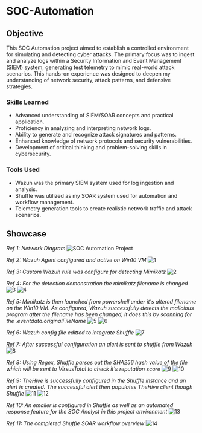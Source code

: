 # SOC-Automation

## Objective

This SOC Automation project aimed to establish a controlled environment for simulating and detecting cyber attacks. The primary focus was to ingest and analyze logs within a Security Information and Event Management (SIEM) system, generating test telemetry to mimic real-world attack scenarios. This hands-on experience was designed to deepen my understanding of network security, attack patterns, and defensive strategies.

### Skills Learned

- Advanced understanding of SIEM/SOAR concepts and practical application.
- Proficiency in analyzing and interpreting network logs.
- Ability to generate and recognize attack signatures and patterns.
- Enhanced knowledge of network protocols and security vulnerabilities.
- Development of critical thinking and problem-solving skills in cybersecurity.

### Tools Used

- Wazuh was the primary SIEM system used for log ingestion and analysis.
- Shuffle was utilized as my SOAR system used for automation and workflow management.
- Telemetry generation tools to create realistic network traffic and attack scenarios.

## Showcase

*Ref 1: Network Diagram*
![SOC Automation Project](https://github.com/joelkoszorus/SOC-Automation/assets/160312879/e8aae391-71fb-4e4d-b244-6d9c339f75bb)

*Ref 2: Wazuh Agent configured and active on Win10 VM*
![1](https://github.com/joelkoszorus/SOC-Automation/assets/160312879/9339bea1-e08f-46be-9edf-0ec9b1a7a1c7)

*Ref 3: Custom Wazuh rule was configure for detecting Mimikatz*
![2](https://github.com/joelkoszorus/SOC-Automation/assets/160312879/7a345e8f-5f9e-4d62-b4a3-9259953d17d3)

*Ref 4: For the detection demonstration the mimikatz filename is changed*
![3](https://github.com/joelkoszorus/SOC-Automation/assets/160312879/85e366f4-73a5-4328-87db-08c4818d47ae)
![4](https://github.com/joelkoszorus/SOC-Automation/assets/160312879/70933440-1ee1-4e5b-96ed-459466f161be)

*Ref 5: Mimikatz is then launched from powershell under it's altered filename on the Win10 VM. As configured, Wazuh successfully detects the malicious program after the filename has been changed, it does this by scanning for the .eventdata.originalFileName*
![5](https://github.com/joelkoszorus/SOC-Automation/assets/160312879/1328ce75-b43f-4dd7-a920-42be92251cd6)
![6](https://github.com/joelkoszorus/SOC-Automation/assets/160312879/69f96463-13ca-4153-a970-db850cac891d)

*Ref 6: Wazuh config file editted to integrate Shuffle*
![7](https://github.com/joelkoszorus/SOC-Automation/assets/160312879/681d95d5-6c84-4b46-9a60-95c671181fc4)

*Ref 7: After successful configuration an alert is sent to shuffle from Wazuh*
![8](https://github.com/joelkoszorus/SOC-Automation/assets/160312879/51500d67-da66-466c-85c1-a2303e48a4a4)

*Ref 8: Using Regex, Shuffle parses out the SHA256 hash value of the file which will be sent to VirsusTotal to check it's reputation score*
![9](https://github.com/joelkoszorus/SOC-Automation/assets/160312879/177e5614-cf26-4ab4-b018-b62ba8bf255a)
![10](https://github.com/joelkoszorus/SOC-Automation/assets/160312879/1bf77169-4f96-4384-afbd-f7d0cf32ccf0)

*Ref 9: TheHive is successfully configured in the Shuffle instance and an alert is created. The successful alert then populates TheHive client though Shuffle*
![11](https://github.com/joelkoszorus/SOC-Automation/assets/160312879/cd825212-db85-4d5a-811d-649cf7f25902)
![12](https://github.com/joelkoszorus/SOC-Automation/assets/160312879/e04486ac-d8aa-4134-b35f-4f261c1fe73b)

*Ref 10: An emailer is configured in Shuffle as well as an automated response feature for the SOC Analyst in this project environment*
![13](https://github.com/joelkoszorus/SOC-Automation/assets/160312879/35cb0229-2267-4b59-a230-8cba664766e3)

*Ref 11: The completed Shuffle SOAR workflow overview*
![14](https://github.com/joelkoszorus/SOC-Automation/assets/160312879/06fb3265-42db-4caf-b4c9-b0ef6caba22f)

